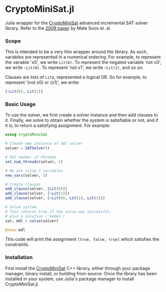 CryptoMiniSat.jl
====

Julia wrapper for the [CryptoMiniSat](https://github.com/msoos/cryptominisat) advanced incremental SAT solver library. Refer to the [2009 paper](https://link.springer.com/chapter/10.1007%2F978-3-642-02777-2_24) by Mate Soos et. al.

### Scope
This is intended to be a very thin wrapper around the library. As such, variables are represented in a numerical ordering. For example, to represent the variable 'x0', we write `Lit(0)`. To represent the negated variable 'not x0', we write `~Lit(0)`. To represent 'not x1', we write `~Lit(1)`, and so on.

Clauses are lists of `Lit`s, represented a logical OR. So for example, to represent '(not x0) or (x1)', we write:

```julia
[~Lit(0), Lit(1)]
```

### Basic Usage

To use the solver, we first create a solver instance and then add clauses to it. Finally, we solve to obtain whether the system is satisfiable or not, and if it is, to return a satisfying assignment. For example:

```julia
using CryptoMiniSat 

# Create new instance of SAT solver 
solver = SATSolver()

# Set number of threads 
set_num_threads(solver, 2)

# We are using 3 variables
new_vars(solver, 3)

# Create clauses 
add_clause(solver, [Lit(0)])
add_clause(solver, [~Lit(1)])
add_clause(solver, [~Lit(0), Lit(1), Lit(2)])

# Solve system.
# This returns true if the solve was successful,
# plus a solution ('model')
sat, mdl = solve(solver) 

@show mdl
```
This code will print the assignment `[true, false, true]` which satisfies the constraints.

### Installation

First install the [CryptoMiniSat](https://github.com/msoos/cryptominisat) C++ library, either through your package manager, binary install, or building from source. Once the library has been installed in your system, use Julia's package manager to install CryptoMiniSat.jl.
